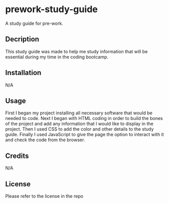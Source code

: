 # prework-study-guide
A study guide for pre-work.

## Decription 

This study guide was made to help me study information that will be essential during my time in the coding bootcamp.

## Installation

N/A

## Usage

First I began my project installing all necessary software that would be needed to code.
Next I began with HTML coding in order to build the bones of the project and add any information that I would like to display in the project.
Then I used CSS to add the color and other details to the study guide.
Finally I used JavaScript to give the page the option to interact with it and check the code from the browser.

## Credits

N/A

## License

Please refer to the license in the repo